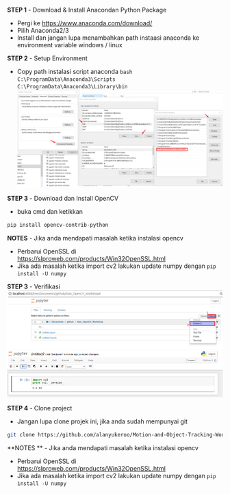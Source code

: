 **STEP 1** - Download & Install Anacondan Python Package
- Pergi ke https://www.anaconda.com/download/
- Pilih Anaconda2/3
- Install dan jangan lupa menambahkan path instaasi anaconda ke environment variable windows / linux

**STEP 2** - Setup Environment
- Copy path instalasi script anaconda
``bash 
C:\ProgramData\Anaconda3\Scripts
C:\ProgramData\Anaconda3\Library\bin
``
![Verifikasi](./media/README/environment.png)

**STEP 3** - Download dan Install OpenCV
- buka cmd dan ketikkan
```bash 
pip install opencv-contrib-python
```
**NOTES** - Jika anda mendapati masalah ketika instalasi opencv
- Perbarui OpenSSL di https://slproweb.com/products/Win32OpenSSL.html
- Jika ada masalah ketika import cv2 lakukan update numpy dengan
``
pip install -U numpy
``

**STEP 3** - Verifikasi
![Verifikasi](./media/README/verifikasi1.png)
![Verifikasi](./media/README/verifikasi2.png)

 **STEP 4** - Clone project  
 - Jangan lupa clone projek ini, jika anda sudah mempunyai git 
 ``` bash 
 git clone https://github.com/alanyukeroo/Motion-and-Object-Tracking-Workshop/ 
 ```

**NOTES ** - Jika anda mendapati masalah ketika instalasi opencv
- Perbarui OpenSSL di https://slproweb.com/products/Win32OpenSSL.html
- Jika ada masalah ketika import cv2 lakukan update numpy dengan
``
pip install -U numpy
``
